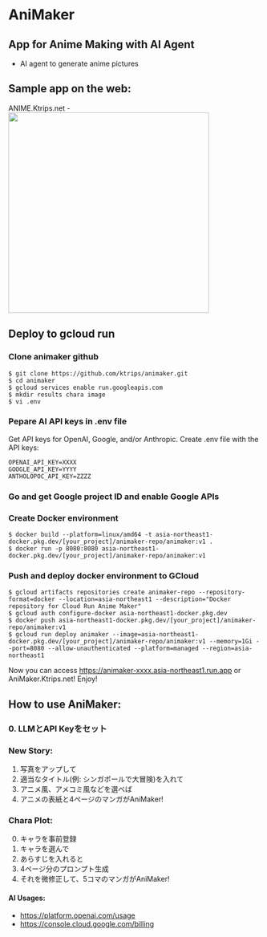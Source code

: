 # AniMaker
## App for Anime Making with AI Agent
- AI agent to generate anime pictures 

## Sample app on the web:
ANIME.Ktrips.net - 
<img src="https://github.com/user-attachments/assets/050603ba-9d83-441b-b7cc-f826fee340d7" width="400">

## Deploy to gcloud run

### Clone animaker github

```
$ git clone https://github.com/ktrips/animaker.git
$ cd animaker
$ gcloud services enable run.googleapis.com
$ mkdir results chara image
$ vi .env
```
### Pepare AI API keys in .env file
Get API keys for OpenAI, Google, and/or Anthropic.
Create .env file with the API keys:
```text:.env
OPENAI_API_KEY=XXXX
GOOGLE_API_KEY=YYYY
ANTHOLOPOC_API_KEY=ZZZZ
```

### Go and get Google project ID and enable Google APIs

### Create Docker environment
```
$ docker build --platform=linux/amd64 -t asia-northeast1-docker.pkg.dev/[your_project]/animaker-repo/animaker:v1 .
$ docker run -p 8080:8080 asia-northeast1-docker.pkg.dev/[your_project]/animaker-repo/animaker:v1
```

### Push and deploy docker environment to GCloud

```
$ gcloud artifacts repositories create animaker-repo --repository-format=docker --location=asia-northeast1 --description="Docker repository for Cloud Run Anime Maker"
$ gcloud auth configure-docker asia-northeast1-docker.pkg.dev
$ docker push asia-northeast1-docker.pkg.dev/[your_project]/animaker-repo/animaker:v1
$ gcloud run deploy animaker --image=asia-northeast1-docker.pkg.dev/[your_project]/animaker-repo/animaker:v1 --memory=1Gi --port=8080 --allow-unauthenticated --platform=managed --region=asia-northeast1
```
Now you can access https://animaker-xxxx.asia-northeast1.run.app or AniMaker.Ktrips.net! Enjoy!

## How to use AniMaker:
### 0. LLMとAPI Keyをセット
### New Story:
1. 写真をアップして
2. 適当なタイトル(例: シンガポールで大冒険)を入れて
3. アニメ風、アメコミ風などを選べば
4. アニメの表紙と4ページのマンガがAniMaker!
### Chara Plot:
0. キャラを事前登録
1. キャラを選んで
2. あらすじを入れると
3. 4ページ分のプロンプト生成
4. それを微修正して、5コマのマンガがAniMaker!
#### AI Usages:
- https://platform.openai.com/usage
- https://console.cloud.google.com/billing

